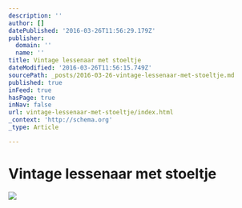 ```yaml
---
description: ''
author: []
datePublished: '2016-03-26T11:56:29.179Z'
publisher:
  domain: ''
  name: ''
title: Vintage lessenaar met stoeltje
dateModified: '2016-03-26T11:56:15.749Z'
sourcePath: _posts/2016-03-26-vintage-lessenaar-met-stoeltje.md
published: true
inFeed: true
hasPage: true
inNav: false
url: vintage-lessenaar-met-stoeltje/index.html
_context: 'http://schema.org'
_type: Article

---
```

# Vintage lessenaar met stoeltje
![](https://the-grid-user-content.s3-us-west-2.amazonaws.com/3c918770-0bb8-48df-8cdd-b41f4c95ea76.png)